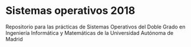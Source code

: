 # Sistemas operativos 2018

Repositorio para las prácticas de Sistemas Operativos del Doble Grado en Ingeniería Informática y Matemáticas de la Universidad Autónoma de Madrid
